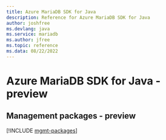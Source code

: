 ```yaml
---
title: Azure MariaDB SDK for Java
description: Reference for Azure MariaDB SDK for Java
author: joshfree
ms.devlang: java
ms.service: mariadb
ms.author: jfree
ms.topic: reference
ms.data: 08/22/2022
---
```

# Azure MariaDB SDK for Java - preview

## Management packages - preview
[!INCLUDE [mgmt-packages](mariadb-mgmt-index.md)]